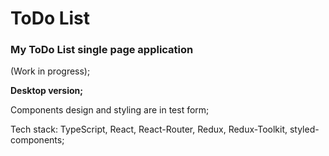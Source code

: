 # ToDo List

### My ToDo List single page application

(Work in progress);

**Desktop version;**

Components design and styling are in test form;

Tech stack: TypeScript, React, React-Router, Redux, Redux-Toolkit, styled-components;
